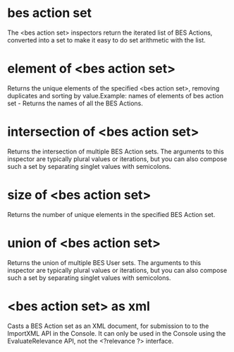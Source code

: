 # bes action set

The &lt;bes action set&gt; inspectors return the iterated list of BES Actions, converted into a set to make it easy to do set arithmetic with the list.

# element of &lt;bes action set&gt;

Returns the unique elements of the specified &lt;bes action set&gt;, removing duplicates and sorting by value.Example: names of elements of bes action set - Returns the names of all the BES Actions.

# intersection of &lt;bes action set&gt;

Returns the intersection of multiple BES Action sets. The arguments to this inspector are typically plural values or iterations, but you can also compose such a set by separating singlet values with semicolons.

# size of &lt;bes action set&gt;

Returns the number of unique elements in the specified BES Action set.

# union of &lt;bes action set&gt;

Returns the union of multiple BES User sets. The arguments to this inspector are typically plural values or iterations, but you can also compose such a set by separating singlet values with semicolons.

# &lt;bes action set&gt; as xml

Casts a BES Action set as an XML document, for submission to to the ImportXML API in the Console. It can only be used in the Console using the EvaluateRelevance API, not the &lt;?relevance ?&gt; interface.
